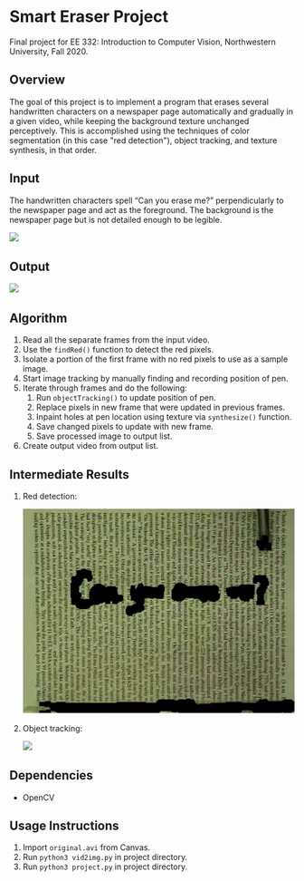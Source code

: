 # Smart Eraser Project
Final project for EE 332: Introduction to Computer Vision, Northwestern University, Fall 2020.

## Overview
The goal of this project is to implement a program that erases several handwritten characters on a newspaper page automatically and gradually in a given video, while keeping the background texture unchanged perceptively. This is accomplished using the techniques of color segmentation (in this case "red detection"), object tracking, and texture synthesis, in that order.

## Input
The handwritten characters spell “Can you erase me?” perpendicularly to the newspaper page and act as the foreground. The background is the newspaper page but is not detailed enough to be legible.

<img src="original.gif" width="500">

## Output
<img src="output.gif" width="500">

## Algorithm
1. Read all the separate frames from the input video.
2. Use the `findRed()` function to detect the red pixels.
3. Isolate a portion of the first frame with no red pixels to use as a sample image.
4. Start image tracking by manually finding and recording position of pen.
5. Iterate through frames and do the following:
   1. Run `objectTracking()` to update position of pen.
   2. Replace pixels in new frame that were updated in previous frames.
   3. Inpaint holes at pen location using texture via `synthesize()` function.
   4. Save changed pixels to update with new frame.
   5. Save processed image to output list.
6. Create output video from output list.

## Intermediate Results
1. Red detection:

   <img src="red_detection.png" width="500">
   
2. Object tracking:

   <img src="object_tracking.gif" width="500">
   
## Dependencies
- OpenCV

## Usage Instructions
1. Import `original.avi` from Canvas.
2. Run `python3 vid2img.py` in project directory.
3. Run `python3 project.py` in project directory.

